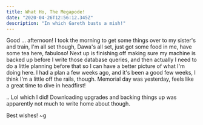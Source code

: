 ```yaml
---
title: What Ho, The Megapode!
date: "2020-04-26T12:56:12.345Z"
description: "In which Gareth busts a mish!"
---
```


Good ... afternoon! I took the morning to get some things over to my sister's and train, I'm all set though, Dawa's all set, just got some food in me, have some tea here, fabuloso! Next up is finishing off making sure my machine is backed up before I write those database queries, and then actually I need to do a little planning before that so I can have a better picture of what I'm doing here. I had a plan a few weeks ago, and it's been a good few weeks, I think I'm a little off the rails, though. Memorial day was yesterday, feels like a great time to dive in headfirst!

.. Lol which I did! Downloading upgrades and backing things up was apparently not much to write home about though.

Best wishes!
~g
